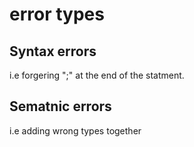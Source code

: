 # error types
## Syntax errors
i.e forgering ";" at the end of the statment.

## Sematnic errors
i.e adding wrong types together
